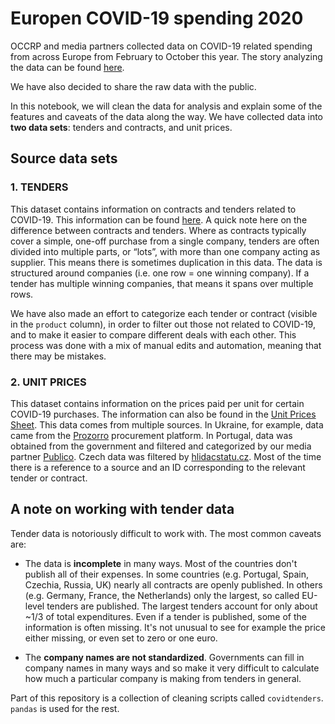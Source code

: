 # Europen COVID-19 spending 2020

OCCRP and media partners collected data on COVID-19 related spending from across Europe from February to October this year.
The story analyzing the data can be found [here](https://www.occrp.org/en/coronavirus/europes-covid-19-spending-spree-unmasked).

We have also decided to share the raw data with the public.

In this notebook, we will clean the data for analysis and explain some of the features and caveats of the data along the way. We have collected data into **two data sets**: tenders and contracts, and unit prices.


## Source data sets

### 1. TENDERS

This dataset contains information on contracts and tenders related to COVID-19. This information can be found [here](https://docs.google.com/spreadsheets/d/1VXURZlKH-_GeNvPrytgJOeTUH3hXf0r_veIXWJp1K20/edit?usp=sharing).
A quick note here on the difference between contracts and tenders. Where as contracts typically cover a simple, one-off purchase from a single company, tenders are often divided into multiple parts, or “lots”, with more than one company acting as supplier.
This means there is sometimes duplication in this data. The data is structured around companies (i.e. one row = one winning company). If a tender has multiple winning companies, that means it spans over multiple rows.

We have also made an effort to categorize each tender or contract (visible in the `product` column), in order to filter out those not related to COVID-19, and to make it easier to compare different deals with each other. This process was done with a mix of manual edits and automation, meaning that there may be mistakes.


### 2. UNIT PRICES

This dataset contains information on the prices paid per unit for certain COVID-19 purchases. The information can also be found in the [Unit Prices Sheet](https://docs.google.com/spreadsheets/d/10VL5FpviSXctagcoQM_pr0xP4Lsmzzc3-i7mEyCE2kw/edit?usp=sharing). 
This data comes from multiple sources. In Ukraine, for example, data came from the [Prozorro](https://prozorro.gov.ua/en/tender/search/) procurement platform. In Portugal, data was obtained from the government and filtered and categorized by our media partner [Publico](https://www.publico.pt). Czech data was filtered by [hlidacstatu.cz](https://www.hlidacstatu.cz/).
Most of the time there is a reference to a source and an ID corresponding to the relevant tender or contract.


## A note on working with tender data

Tender data is notoriously difficult to work with. The most common caveats are:

* The data is **incomplete** in many ways. Most of the countries don't publish all of their expenses. In some countries (e.g. Portugal, Spain, Czechia, Russia, UK) nearly all contracts are openly published. In others (e.g. Germany, France, the Netherlands) only the largest, so called EU-level tenders are published. The largest tenders account for only about ~1/3 of total expenditures. Even if a tender is published, some of the information is often missing. It's not unusual to see for example the price either missing, or even set to zero or one euro.

* The **company names are not standardized**. Governments can fill in company names in many ways and so make it very difficult to calculate how much a particular company is making from tenders in general.


Part of this repository is a collection of cleaning scripts called `covidtenders`. `pandas` is used for the rest.
